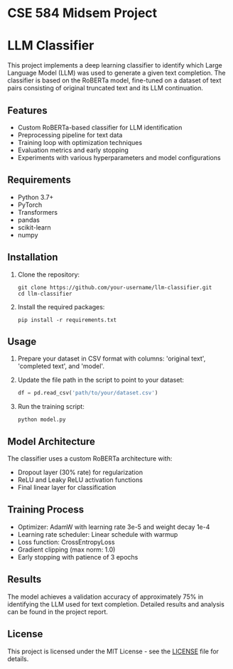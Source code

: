 # CSE 584 Midsem Project

# LLM Classifier

This project implements a deep learning classifier to identify which Large Language Model (LLM) was used to generate a given text completion. The classifier is based on the RoBERTa model, fine-tuned on a dataset of text pairs consisting of original truncated text and its LLM continuation.

## Features

- Custom RoBERTa-based classifier for LLM identification
- Preprocessing pipeline for text data
- Training loop with optimization techniques
- Evaluation metrics and early stopping
- Experiments with various hyperparameters and model configurations

## Requirements

- Python 3.7+
- PyTorch
- Transformers
- pandas
- scikit-learn
- numpy

## Installation

1. Clone the repository:
   ```
   git clone https://github.com/your-username/llm-classifier.git
   cd llm-classifier
   ```

2. Install the required packages:
   ```
   pip install -r requirements.txt
   ```

## Usage

1. Prepare your dataset in CSV format with columns: 'original text', 'completed text', and 'model'.

2. Update the file path in the script to point to your dataset:
   ```python
   df = pd.read_csv('path/to/your/dataset.csv')
   ```

3. Run the training script:
   ```
   python model.py
   ```

## Model Architecture

The classifier uses a custom RoBERTa architecture with:
- Dropout layer (30% rate) for regularization
- ReLU and Leaky ReLU activation functions
- Final linear layer for classification

## Training Process

- Optimizer: AdamW with learning rate 3e-5 and weight decay 1e-4
- Learning rate scheduler: Linear schedule with warmup
- Loss function: CrossEntropyLoss
- Gradient clipping (max norm: 1.0)
- Early stopping with patience of 3 epochs

## Results

The model achieves a validation accuracy of approximately 75% in identifying the LLM used for text completion. Detailed results and analysis can be found in the project report.

## License

This project is licensed under the MIT License - see the [LICENSE](LICENSE) file for details.


